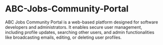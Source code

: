 # ABC-Jobs-Community-Portal
ABC Jobs Community Portal is a web-based platform designed for software developers and administrators. It enables secure user management, including profile updates, searching other users, and admin functionalities like broadcasting emails, editing, or deleting user profiles.
